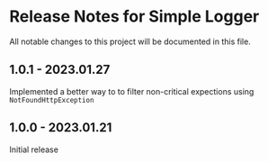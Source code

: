 # Release Notes for Simple Logger

All notable changes to this project will be documented in this file.

## 1.0.1 - 2023.01.27
Implemented a better way to to filter non-critical expections using `NotFoundHttpException`

## 1.0.0 - 2023.01.21
Initial release
